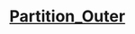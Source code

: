 # [Partition_Outer](https://www.youtube.com/watch?v=i_J5Bt9pnqs&list=PLyQR2NzLKOCbOYNJHKpCax4ija38yCqBN&index=9)
